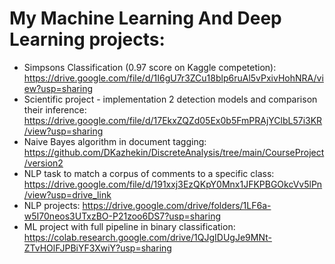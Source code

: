 # My Machine Learning And Deep Learning projects:
* Simpsons Classification (0.97 score on Kaggle competetion): https://drive.google.com/file/d/1I6gU7r3ZCu18blp6ruAl5vPxivHohNRA/view?usp=sharing
* Scientific project - implementation 2 detection models and comparison their inference: https://drive.google.com/file/d/17EkxZQZd05Ex0b5FmPRAjYClbL57i3KR/view?usp=sharing
* Naive Bayes algorithm in document tagging:
   https://github.com/DKazhekin/DiscreteAnalysis/tree/main/CourseProject/version2
* NLP task to match a corpus of comments to a specific class: https://drive.google.com/file/d/191xxj3EzQKpY0Mnx1JFKPBGOkcVv5lPn/view?usp=drive_link
* NLP projects: https://drive.google.com/drive/folders/1LF6a-w5I70neos3UTxzBO-P21zoo6DS7?usp=sharing
* ML project with full pipeline in binary classification: https://colab.research.google.com/drive/1QJgIDUgJe9MNt-ZTvHOlFJPBiYF3XwiY?usp=sharing
